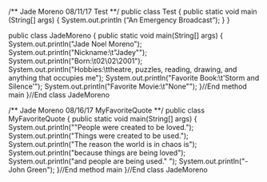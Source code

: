 /**
Jade Moreno
08/11/17
Test 
**/ 
public class Test 
{ 
      public static void main (String[] args)
        { 
         System.out.println (“An Emergency Broadcast”);
         }
}

 public class JadeMoreno
 {
     public static void main(String[] args)
     {
         System.out.println("Jade Noel Moreno");
         System.out.println("Nickname:\t\"Jadey\"");
         System.out.println("Born:\t02\\02\\2001");
         System.out.println("Hobbies:\ttheatre, puzzles, reading, drawing, and anything that occupies me");
         System.out.println("Favorite Book:\t'Storm and Silence'");
         System.out.println("Favorite Movie:\t\"None\"");
     }//End method main
 }//End class JadeMoreno
 
 /**
Jade Moreno
08/16/17
MyFavoriteQuote **/
public class MyFavoriteQuote
{ 
public static void main(String[] args)
{ 
System.out.println(""People were created to be loved."); 
System.out.println("Things were created to be used."); 
System.out.println("The reason the world is in chaos is"); 
System.out.println("because things are being loved"); 
System.out.println("and people are being used." "); 
System.out.println("-John Green"); 
}//End method main 
}//End class JadeMoreno

